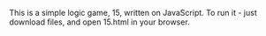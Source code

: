 This is a simple logic game, 15, written on JavaScript.
To run it - just download files, and open 15.html in your browser.
